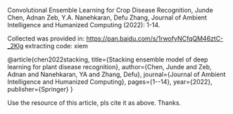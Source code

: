 Convolutional Ensemble Learning for Crop Disease Recognition, Junde Chen, Adnan Zeb, Y.A. Nanehkaran, Defu Zhang, Journal of Ambient Intelligence and Humanized Computing (2022): 1-14.

Collected was provided in: https://pan.baidu.com/s/1rwofyNCfqQM46ztC-_2Klg  extracting code: xiem 

@article{chen2022stacking,
  title={Stacking ensemble model of deep learning for plant disease recognition},
  author={Chen, Junde and Zeb, Adnan and Nanehkaran, YA and Zhang, Defu},
  journal={Journal of Ambient Intelligence and Humanized Computing},
  pages={1--14},
  year={2022},
  publisher={Springer}
}

Use the resource of this article, pls cite it as above. Thanks.
